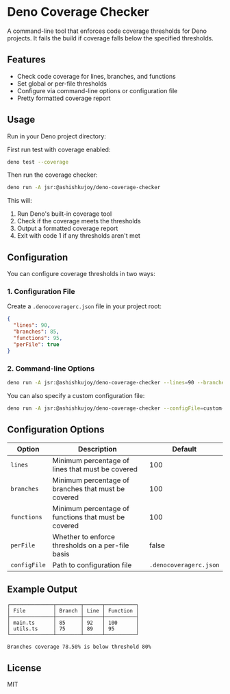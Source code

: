 # Deno Coverage Checker

A command-line tool that enforces code coverage thresholds for Deno projects. It fails the build if coverage falls below the specified thresholds.

## Features

- Check code coverage for lines, branches, and functions
- Set global or per-file thresholds
- Configure via command-line options or configuration file
- Pretty formatted coverage report


## Usage

Run in your Deno project directory:

First run test with coverage enabled:

```bash
deno test --coverage
```

Then run the coverage checker:
```bash
deno run -A jsr:@ashishkujoy/deno-coverage-checker
```

This will:
1. Run Deno's built-in coverage tool
2. Check if the coverage meets the thresholds
3. Output a formatted coverage report
4. Exit with code 1 if any thresholds aren't met

## Configuration

You can configure coverage thresholds in two ways:

### 1. Configuration File

Create a `.denocoveragerc.json` file in your project root:

```json
{
  "lines": 90,
  "branches": 85,
  "functions": 95,
  "perFile": true
}
```

### 2. Command-line Options

```bash
deno run -A jsr:@ashishkujoy/deno-coverage-checker --lines=90 --branches=85 --functions=95
```

You can also specify a custom configuration file:

```bash
deno run -A jsr:@ashishkujoy/deno-coverage-checker --configFile=custom-config.json
```

## Configuration Options

| Option       | Description                                          | Default                |
|--------------|------------------------------------------------------|------------------------|
| `lines`      | Minimum percentage of lines that must be covered     | 100                    |
| `branches`   | Minimum percentage of branches that must be covered  | 100                    |
| `functions`  | Minimum percentage of functions that must be covered | 100                    |
| `perFile`    | Whether to enforce thresholds on a per-file basis    | false                  |
| `configFile` | Path to configuration file                           | `.denocoveragerc.json` |

## Example Output

```
┌──────────────┬────────┬──────┬──────────┐
│ File         │ Branch │ Line │ Function │
├──────────────┼────────┼──────┼──────────┤
│ main.ts      │ 85     │ 92   │ 100      │
│ utils.ts     │ 75     │ 89   │ 95       │
└──────────────┴────────┴──────┴──────────┘

Branches coverage 78.50% is below threshold 80%
```

## License

MIT